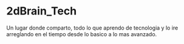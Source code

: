 # 2dBrain_Tech
Un lugar donde comparto, todo lo que aprendo de tecnologia y lo ire arreglando en el tiempo desde lo basico a lo mas avanzado.

